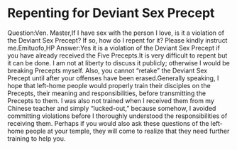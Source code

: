 # Repenting for Deviant Sex Precept

Question:Ven. Master,If I have sex with the person I love, is it a violation of the Deviant Sex Precept? If so, how do I repent for it? Please kindly instruct me.Emituofo,​HP      Answer:Yes it is a violation of the Deviant Sex Precept if you have already received the Five Precepts.It is very difficult to repent but it can be done. I am not at liberty to discuss it publicly; otherwise I would be breaking Precepts myself. Also, you cannot “retake” the Deviant Sex Precept until after your offenses have been erased.​Generally speaking, I hope that left-home people would properly train their disciples on the Precepts, their meaning and responsibilities, before transmitting the Precepts to them. I was also not trained when I received them from my Chinese teacher and simply “lucked-out,” because somehow, I avoided committing violations before I thoroughly understood the responsibilities of receiving them. Perhaps if you would also ask these questions of the left-home people at your temple, they will come to realize that they need further training to help you.